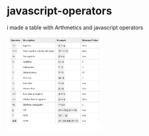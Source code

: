 # javascript-operators
 i made a table with Arthmetics and javascript operators




<img src="https://github.com/JoneeL-github/javascript-operators/blob/main/assets/tablee.png" width=50% height=50%>
